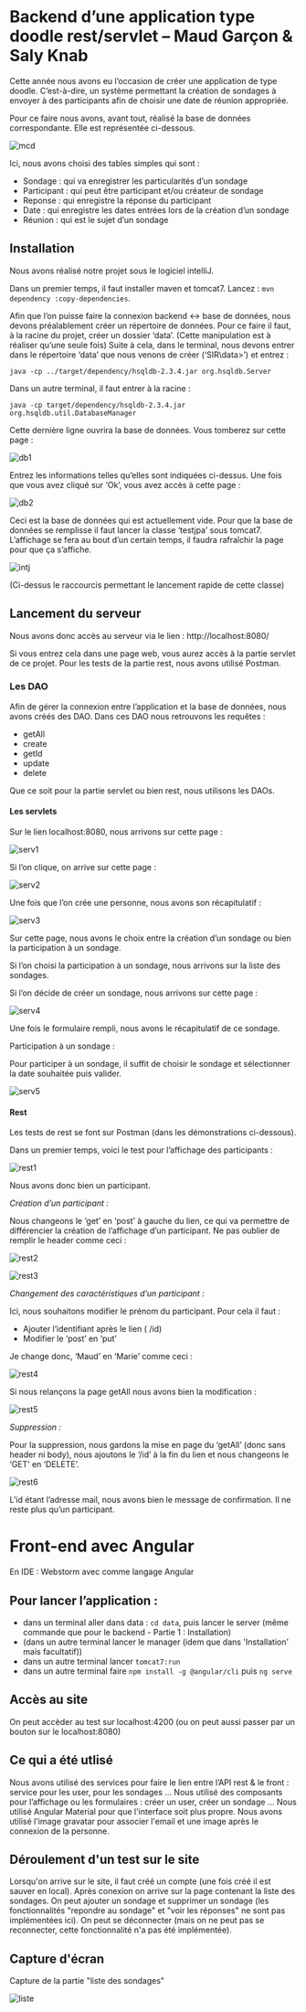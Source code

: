 # Backend d’une application type doodle rest/servlet – Maud Garçon & Saly Knab
Cette année nous avons eu l’occasion de créer une application de type doodle. C’est-à-dire, un système permettant la création de sondages à envoyer à des participants afin de choisir une date de réunion appropriée.

Pour ce faire nous avons, avant tout, réalisé la base de données correspondante. Elle est représentée ci-dessous.

![mcd](image_readme/sir.png)

Ici, nous avons choisi des tables simples qui sont :
* Sondage : qui va enregistrer les particularités d’un sondage
* Participant : qui peut être participant et/ou créateur de sondage
* Reponse : qui enregistre la réponse du participant
* Date : qui enregistre les dates entrées lors de la création d’un sondage
* Réunion : qui est le sujet d’un sondage

## Installation 

Nous avons réalisé notre projet sous le logiciel intelliJ.

Dans un premier temps, il faut installer maven et tomcat7.
Lancez : `mvn dependency :copy-dependencies`.

Afin que l’on puisse faire la connexion backend <-> base de données, nous devons préalablement créer un répertoire de données.
Pour ce faire il faut, à la racine du projet, créer un dossier ‘data’. (Cette manipulation est à réaliser qu’une seule fois)
Suite à cela, dans le terminal, nous devons entrer dans le répertoire ‘data’ que nous venons de créer (‘SIR\data>’) et entrez :

```java -cp ../target/dependency/hsqldb-2.3.4.jar org.hsqldb.Server```

Dans un autre terminal, il faut entrer à la racine :

```java -cp target/dependency/hsqldb-2.3.4.jar org.hsqldb.util.DatabaseManager```

Cette dernière ligne ouvrira la base de données. Vous tomberez sur cette page :

![db1](image_readme/database1.png)

Entrez les informations telles qu’elles sont indiquées ci-dessus.
Une fois que vous avez cliqué sur ‘Ok’, vous avez accès à cette page :

![db2](image_readme/database2.png)

Ceci est la base de données qui est actuellement vide.
Pour que la base de données se remplisse il faut lancer la classe ‘testjpa’ sous tomcat7. L’affichage se fera au bout d’un certain temps, il faudra rafraîchir la page pour que ça s’affiche.

![intj](image_readme/itellij.png)

(Ci-dessus le raccourcis permettant le lancement rapide de cette classe)

## Lancement du serveur

Nous avons donc accès au serveur via le lien : http://localhost:8080/

Si vous entrez cela dans une page web, vous aurez accès à la partie servlet de ce projet.
Pour les tests de la partie rest, nous avons utilisé Postman.

### Les DAO
Afin de gérer la connexion entre l’application et la base de données, nous avons créés des DAO.
Dans ces DAO nous retrouvons les requêtes :

*	getAll
*	create
*	getId
*	update
* delete

Que ce soit pour la partie servlet ou bien rest, nous utilisons les DAOs.

#### Les servlets
Sur le lien localhost:8080, nous arrivons sur cette page :

![serv1](image_readme/servlet1.png)

Si l’on clique, on arrive sur cette page :

![serv2](image_readme/servlet2.png)

Une fois que l’on crée une personne, nous avons son récapitulatif :

![serv3](image_readme/servlet3.png)

Sur cette page, nous avons le choix entre la création d’un sondage ou bien la participation à un sondage.

Si l’on choisi la participation à un sondage, nous arrivons sur la liste des sondages.

Si l’on décide de créer un sondage, nous arrivons sur cette page :

![serv4](image_readme/servlet4.png)

Une fois le formulaire rempli, nous avons le récapitulatif de ce sondage.

Participation à un sondage :

Pour participer à un sondage, il suffit de choisir le sondage et sélectionner la date souhaitée puis valider.

![serv5](image_readme/servlet5.png)

#### Rest
Les tests de rest se font sur Postman (dans les démonstrations ci-dessous).

Dans un premier temps, voici le test pour l’affichage des participants :

![rest1](image_readme/rest1.png)

Nous avons donc bien un participant.

*Création d’un participant :*

Nous changeons le ‘get’ en ‘post’ à gauche du lien, ce qui va permettre de différencier la création de l’affichage d’un participant.
Ne pas oublier de remplir le header comme ceci :

![rest2](image_readme/rest2.png)

![rest3](image_readme/rest3.png)

*Changement des caractéristiques d’un participant :*

Ici, nous souhaitons modifier le prénom du participant. Pour cela il faut :
* Ajouter l’identifiant après le lien ( /id)
* Modifier le ‘post’ en ‘put’

Je change donc, ‘Maud’ en ‘Marie’ comme ceci : 

![rest4](image_readme/rest4.png)

Si nous relançons la page getAll nous avons bien la modification :

![rest5](image_readme/rest5.png)

*Suppression :*

Pour la suppression, nous gardons la mise en page du ‘getAll’ (donc sans header ni body), nous ajoutons le ‘/id’ à la fin du lien et nous changeons le ‘GET’ en ‘DELETE’.

![rest6](image_readme/rest6.png)

L’id étant l’adresse mail, nous avons bien le message de confirmation.
Il ne reste plus qu’un participant.

# Front-end avec Angular

En IDE : Webstorm avec comme langage Angular

## Pour lancer l’application :
* dans un terminal aller dans data : `cd data`, puis lancer le server (même commande que pour le backend - Partie 1 : Installation)
* (dans un autre terminal lancer le manager (idem que dans 'Installation' mais facultatif))
* dans un autre terminal lancer `tomcat7:run`
* dans un autre terminal faire `npm install -g @angular/cli` puis `ng serve`

## Accès au site
On peut accèder au test sur localhost:4200 (ou on peut aussi passer par un bouton sur le localhost:8080)

## Ce qui a été utlisé
Nous avons utilisé des services pour faire le lien entre l’API rest & le front : service pour les user, pour les sondages ...
Nous utilisé des composants pour l’affichage ou les formulaires : créer un user, créer un sondage …
Nous utilisé Angular Material pour que l'interface soit plus propre.
Nous avons utilisé l'image gravatar pour associer l'email et une image après le connexion de la personne.

## Déroulement d'un test sur le site
Lorsqu'on arrive sur le site, il faut créé un compte (une fois créé il est sauver en local).
Après conexion on arrive sur la page contenant la liste des sondages.
On peut ajouter un sondage et supprimer un sondage (les fonctionnalités "repondre au sondage" et "voir les réponses" ne sont pas implémentées ici).
On peut se déconnecter (mais on ne peut pas se reconnecter, cette fonctionnalité n'a pas été implémentée).

## Capture d'écran
Capture de la partie "liste des sondages"

![liste](image_readme/Capture.PNG)

